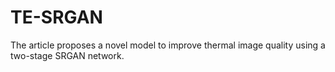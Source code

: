 # TE-SRGAN
The article proposes a novel model to improve thermal image quality using a two-stage SRGAN network.
